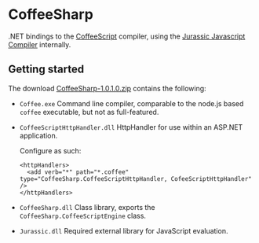CoffeeSharp
===========

.NET bindings to the [CoffeeScript][1] compiler, using the [Jurassic Javascript Compiler][2] internally.

Getting started
---------------

The download [CoffeeSharp-1.0.1.0.zip][3] contains the following:

  - `Coffee.exe` Command line compiler, comparable to the node.js based `coffee` executable, but not as full-featured.
  - `CoffeeScriptHttpHandler.dll` HttpHandler for use within an ASP.NET application.

    Configure as such:

        <httpHandlers>
          <add verb="*" path="*.coffee" type="CoffeeSharp.CoffeeScriptHttpHandler, CofeeScriptHttpHandler" />
        </httpHandlers>

  - `CoffeeSharp.dll` Class library, exports the `CoffeeSharp.CoffeeScriptEngine` class.
  - `Jurassic.dll` Required external library for JavaScript evaluation.

[1]: http://coffeescript.org/
[2]: http://jurassic.codeplex.com/
[3]: https://github.com/downloads/tomlokhorst/CoffeeSharp/CoffeeSharp-1.0.1.0.zip
